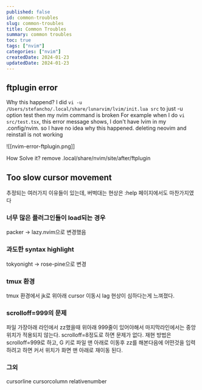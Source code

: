 ```yaml
---
published: false
id: common-troubles
slug: common-troubles
title: Common Troubles
summary: common troubles
toc: true
tags: ["nvim"]
categories: ["nvim"]
createdDate: 2024-01-23
updatedDate: 2024-01-23
---
```


## ftplugin error
Why this happend?
I did `vi -u /Users/stefancho/.local/share/lunarvim/lvim/init.lua src` to just -u option test then my nvim command is broken For example when I do `vi src/test.tsx`, this error message shows, I don't have lvim in my .config/nvim. so I have no idea why this happened. deleting neovim and reinstall is not working

![[nvim-error-ftplugin.png]]

How Solve it?
remove .local/share/nvim/site/after/ftplugin

## Too slow cursor movement
추정되는 여러가지 이유들이 있는데,
버벅대는 현상은 :help 페이지에서도 마찬가지였다

### 너무 많은 플러그인들이 load되는 경우
packer -> lazy.nvim으로 변경했음

### 과도한 syntax highlight
tokyonight -> rose-pine으로 변경

### tmux 환경
tmux 환경에서 jk로 위아래 cursor 이동시 lag 현상이 심하다는게 느껴졌다.

### scrolloff=999의 문제
파일 가장아래 라인에서 zz했을때 위아래 999줄이 있어야해서 마지막라인에서는 중앙위치가 적용되지 않는다.
scrolloff=8정도로 하면 문제가 없다.
재현 방법은 scrolloff=999로 하고, G 키로 파일 맨 아래로 이동후 zz를 해본다음에 어떤것을 입력하려고 하면 커서 위치가 화면 맨 아래로 재이동 된다.

### 그외
cursorline
cursorcolumn
relativenumber

